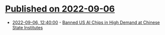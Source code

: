 # [Published on 2022-09-06](index.md)

* [2022-09-06, 12:40:00](https://news.slashdot.org/story/22/09/06/1240220/banned-us-ai-chips-in-high-demand-at-chinese-state-institutes?utm_source=rss1.0mainlinkanon&utm_medium=feed) - [Banned US AI Chips in High Demand at Chinese State Institutes](https://news.slashdot.org/story/22/09/06/1240220/banned-us-ai-chips-in-high-demand-at-chinese-state-institutes?utm_source=rss1.0mainlinkanon&utm_medium=feed)
